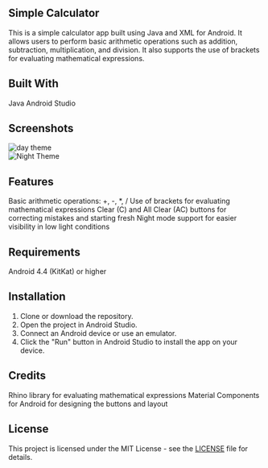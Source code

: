## Simple Calculator <br> 
This is a simple calculator app built using Java and XML for Android. It allows users to perform basic arithmetic operations such as addition, subtraction, multiplication, and division. It also supports the use of brackets for evaluating mathematical expressions.


## Built With <br>
Java
Android Studio

## Screenshots
![day theme](https://user-images.githubusercontent.com/104861566/211218945-f5cae40f-cdd0-4d19-8f13-61fa11541c57.PNG) <br>
![Night Theme](https://user-images.githubusercontent.com/104861566/211218949-a6fb7fdc-13ab-4a4d-b6ec-f9af355f11ca.jpeg) <br>



## Features <br>
Basic arithmetic operations: +, -, *, /
Use of brackets for evaluating mathematical expressions
Clear (C) and All Clear (AC) buttons for correcting mistakes and starting fresh
Night mode support for easier visibility in low light conditions

## Requirements <br>
Android 4.4 (KitKat) or higher


## Installation <br>

1. Clone or download the repository.
2. Open the project in Android Studio.
3. Connect an Android device or use an emulator.
4. Click the "Run" button in Android Studio to install the app on your device.



## Credits <br>
Rhino library for evaluating mathematical expressions
Material Components for Android for designing the buttons and layout

## License <br>

This project is licensed under the MIT License - see the [LICENSE](LICENSE) file for details.
